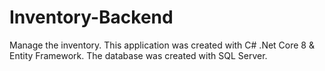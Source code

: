 # Inventory-Backend
Manage the inventory. This application was created with C# .Net Core 8 &amp; Entity Framework. The database was created with SQL Server.
